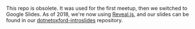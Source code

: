 This repo is obsolete. It was used for the first meetup, then we switched to Google Slides. As of 2018, we're now using [Reveal.js](https://revealjs.com/), and our slides can be found in our [dotnetoxford-introslides](https://github.com/dotnetoxford/dotnetoxford-introslides) repository.
